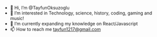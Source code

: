 - 👋 Hi, I’m @TayfunOksuzoglu
- 👀 I’m interested in Technology, science, history, coding, gaming and music!
- 🌱 I’m currently expanding my knowledge on React/Javascript
- 📫 How to reach me tayfun1217@gmail.com

<!---
TayfunOksuzoglu/TayfunOksuzoglu is a ✨ special ✨ repository because its `README.md` (this file) appears on your GitHub profile.
You can click the Preview link to take a look at your changes.
--->
